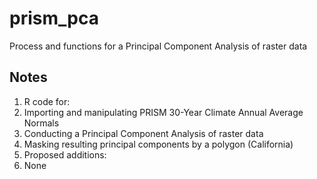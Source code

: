 # prism_pca
Process and functions for a Principal Component Analysis of raster data

## Notes
1. R code for:
1. Importing and manipulating PRISM 30-Year Climate Annual Average Normals
2. Conducting a Principal Component Analysis of raster data
3. Masking resulting principal components by a polygon (California)
2. Proposed additions:
1. None
